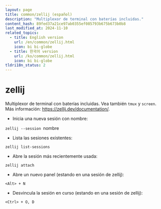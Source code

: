 ```yaml
---
layout: page
title: common/zellij (español)
description: "Multiplexor de terminal con baterías incluidas."
content_hash: 89fed37a21ce97ab0355ef085793b675b673b0b8
last_modified_at: 2024-11-10
related_topics:
  - title: English version
    url: /en/common/zellij.html
    icon: bi bi-globe
  - title: 한국어 version
    url: /ko/common/zellij.html
    icon: bi bi-globe
tldri18n_status: 2
---
```

# zellij

Multiplexor de terminal con baterías incluidas.
Vea también `tmux` y `screen`.
Más información: <https://zellij.dev/documentation/>.

- Inicia una nueva sesión con nombre:

`zellij --session `<span class="tldr-var badge badge-pill bg-dark-lm bg-white-dm text-white-lm text-dark-dm font-weight-bold">nombre</span>

- Lista las sesiones existentes:

`zellij list-sessions`

- Abre la sesión más recientemente usada:

`zellij attach`

- Abre un nuevo panel (estando en una sesión de zellij):

`<Alt> + N`

- Desvincula la sesión en curso (estando en una sesión de zellij):

`<Ctrl> + O, D`
